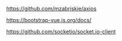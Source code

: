 https://github.com/mzabriskie/axios

https://bootstrap-vue.js.org/docs/

https://github.com/socketio/socket.io-client